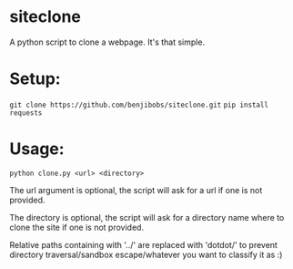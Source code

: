 # siteclone
A python script to clone a webpage. It's that simple.

# Setup:

`git clone https://github.com/benjibobs/siteclone.git`
`pip install requests`

# Usage:

`python clone.py <url> <directory>`

The url argument is optional, the script will ask for a url if one is not provided.

The directory is optional, the script will ask for a directory name where to clone the site if one is not provided.

Relative paths containing with '../' are replaced with 'dotdot/' to prevent directory traversal/sandbox escape/whatever you want to classify it as :)